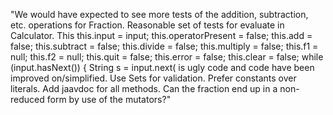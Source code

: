 "We would have expected to see more tests of the addition, subtraction, etc. operations for Fraction.
Reasonable set of tests for evaluate in Calculator.
This
this.input = input; this.operatorPresent = false; this.add = false; this.subtract = false; this.divide = false; this.multiply = false; this.f1 = null; this.f2 = null; this.quit = false; this.error = false; this.clear = false; while (input.hasNext()) { String s = input.next(
is ugly code and code have been improved on/simplified.
Use Sets for validation.
Prefer constants over literals.
Add jaavdoc for all methods.
Can the fraction end up in a non-reduced form by use of the mutators?"
